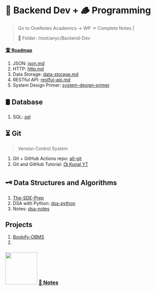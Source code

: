 # 🎒 Backend Dev + 🪵 Programming
> Go to OneNotes Academics -> WP -> Complete Notes | 
> 
> 📂 Folder: /root/anyc/Backend-Dev

#### [🛣️ Roadmap](https://roadmap.sh/backend)

1. JSON: [json.md](json.md)
2. HTTP: [http.md](http.md)
3. Data Storage: [data-storage.md](data-storage.md)
4. RESTful API: [restful-api.md](restful-api.md)
5. System Design Primer: [system-design-primer](https://github.com/donnemartin/system-design-primer)


## 🛢️ Database
1. SQL: [sql](https://github.com/Ayon-SSP/sql)

## ⏳ Git
> Version Control System
1. Git + GitHub Actions repo: [all-git](https://github.com/Ayon-SSP/all-git)
2. Git and GitHub Tutorial: [📺 Kunal YT](https://youtu.be/apGV9Kg7ics?si=IQoW1853RLllptyT)


## 🗝️ Data Structures and Algorithms
1. [The-SDE-Prep](https://github.com/Ayon-SSP/The-SDE-Prep)
2. DSA with Python: [dsa-python](https://github.com/Ayon-SSP/Learning_python/tree/master/3%5D_DS_Algo)
3. Notes: [dsa-notes](https://github.com/Ayon-SSP/Learning_python/blob/master/3%5D_DS_Algo/Topices/index.md)





## Projects
1. [Bookify-OBMS](https://github.com/Ayon-SSP/Bookify-OBMS)
2. 


<h3>
    <img src="https://github.com/Ayon-SSP/Ayon-SSP/assets/80549753/982f4906-c0bb-4691-9ae3-9bbc2c3e4a26" width="100">
    <a href='https://github.com/Ayon-SSP/Mastek-Notes' target="_blank">📑 Notes</a>
</h3>